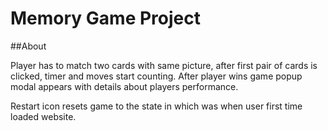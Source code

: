 # Memory Game Project

##About

Player has to match two cards with same picture, after first pair of cards is clicked, timer and moves start counting.
After player wins game popup modal appears with details about players performance.

Restart icon resets game to the state in which was when user first time loaded website.

